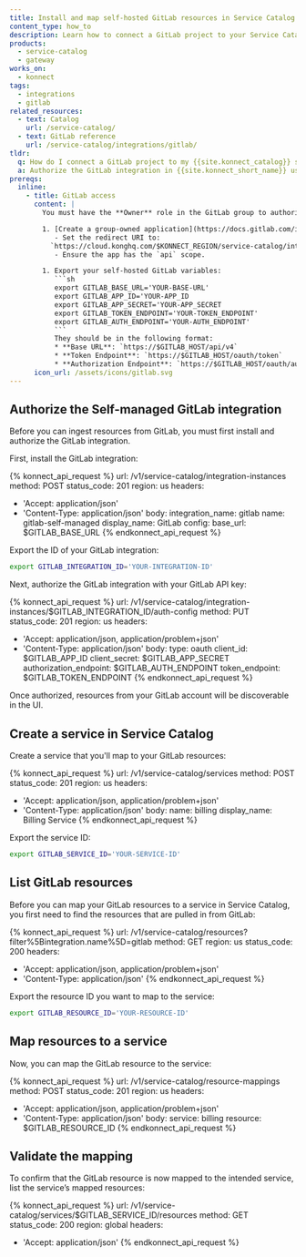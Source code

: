 ```yaml
---
title: Install and map self-hosted GitLab resources in Service Catalog
content_type: how_to
description: Learn how to connect a GitLab project to your Service Catalog service in {{site.konnect_short_name}}.
products:
  - service-catalog
  - gateway
works_on:
  - konnect
tags:
  - integrations
  - gitlab
related_resources:
  - text: Catalog
    url: /service-catalog/
  - text: GitLab reference
    url: /service-catalog/integrations/gitlab/
tldr:
  q: How do I connect a GitLab project to my {{site.konnect_catalog}} service?
  a: Authorize the GitLab integration in {{site.konnect_short_name}} using either the SaaS or self-hosted setup, then link your project to display metadata and enable event tracking.
prereqs:
  inline:
    - title: GitLab access
      content: |
        You must have the **Owner** role in the GitLab group to authorize the integration. If you're using a self-hosted GitLab instance, it must be accessible from the public internet or is otherwise reachable by {{site.konnect_short_name}}.

        1. [Create a group-owned application](https://docs.gitlab.com/integrations/oauth_provider/) in your GitLab instance.
           - Set the redirect URI to:  
          `https://cloud.konghq.com/$KONNECT_REGION/service-catalog/integration/gitlab`
           - Ensure the app has the `api` scope.

        1. Export your self-hosted GitLab variables:
           ```sh
           export GITLAB_BASE_URL='YOUR-BASE-URL'
           export GITLAB_APP_ID='YOUR-APP_ID
           export GITLAB_APP_SECRET='YOUR-APP_SECRET
           export GITLAB_TOKEN_ENDPOINT='YOUR-TOKEN_ENDPOINT'
           export GITLAB_AUTH_ENDPOINT='YOUR-AUTH_ENDPOINT'
           ```
           They should be in the following format:
           * **Base URL**: `https://$GITLAB_HOST/api/v4`
           * **Token Endpoint**: `https://$GITLAB_HOST/oauth/token`
           * **Authorization Endpoint**: `https://$GITLAB_HOST/oauth/authorize`
      icon_url: /assets/icons/gitlab.svg
---
```


## Authorize the Self-managed GitLab integration

Before you can ingest resources from GitLab, you must first install and authorize the GitLab integration.

First, install the GitLab integration:

<!--vale off-->
{% konnect_api_request %}
url: /v1/service-catalog/integration-instances
method: POST
status_code: 201
region: us
headers:
  - 'Accept: application/json'
  - 'Content-Type: application/json'
body:
  integration_name: gitlab
  name: gitlab-self-managed
  display_name: GitLab
  config:
    base_url: $GITLAB_BASE_URL
{% endkonnect_api_request %}
<!--vale on-->

Export the ID of your GitLab integration:

```sh
export GITLAB_INTEGRATION_ID='YOUR-INTEGRATION-ID'
```

Next, authorize the GitLab integration with your GitLab API key:

<!--vale off-->
{% konnect_api_request %}
url: /v1/service-catalog/integration-instances/$GITLAB_INTEGRATION_ID/auth-config
method: PUT
status_code: 201
region: us
headers:
  - 'Accept: application/json, application/problem+json'
  - 'Content-Type: application/json'
body:
  type: oauth
  client_id: $GITLAB_APP_ID
  client_secret: $GITLAB_APP_SECRET
  authorization_endpoint: $GITLAB_AUTH_ENDPOINT
  token_endpoint: $GITLAB_TOKEN_ENDPOINT
{% endkonnect_api_request %}
<!--vale on-->

Once authorized, resources from your GitLab account will be discoverable in the UI.

## Create a service in Service Catalog

Create a service that you'll map to your GitLab resources:

<!--vale off-->
{% konnect_api_request %}
url: /v1/service-catalog/services
method: POST
status_code: 201
region: us
headers:
  - 'Accept: application/json, application/problem+json'
  - 'Content-Type: application/json'
body:
  name: billing
  display_name: Billing Service
{% endkonnect_api_request %}
<!--vale on-->

Export the service ID:

```sh
export GITLAB_SERVICE_ID='YOUR-SERVICE-ID'
```

## List GitLab resources

Before you can map your GitLab resources to a service in Service Catalog, you first need to find the resources that are pulled in from GitLab:

<!--vale off-->
{% konnect_api_request %}
url: /v1/service-catalog/resources?filter%5Bintegration.name%5D=gitlab
method: GET
region: us
status_code: 200
headers:
  - 'Accept: application/json, application/problem+json'
  - 'Content-Type: application/json'
{% endkonnect_api_request %}
<!--vale on-->

Export the resource ID you want to map to the service:

```sh
export GITLAB_RESOURCE_ID='YOUR-RESOURCE-ID'
```

## Map resources to a service

Now, you can map the GitLab resource to the service:

<!--vale off-->
{% konnect_api_request %}
url: /v1/service-catalog/resource-mappings
method: POST
status_code: 201
region: us
headers:
  - 'Accept: application/json, application/problem+json'
  - 'Content-Type: application/json'
body:
  service: billing
  resource: $GITLAB_RESOURCE_ID
{% endkonnect_api_request %}
<!--vale on-->


## Validate the mapping

To confirm that the GitLab resource is now mapped to the intended service, list the service’s mapped resources:

<!--vale off-->
{% konnect_api_request %}
url: /v1/service-catalog/services/$GITLAB_SERVICE_ID/resources
method: GET
status_code: 200
region: global
headers:
  - 'Accept: application/json'
{% endkonnect_api_request %}
<!--vale on-->
